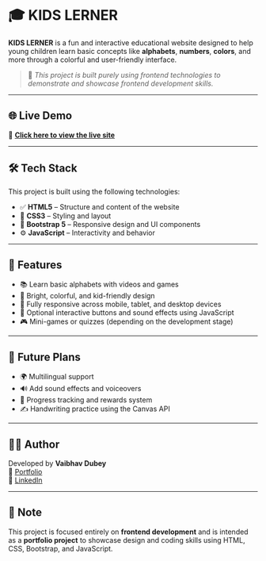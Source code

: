 # 🎓 KIDS LERNER

**KIDS LERNER** is a fun and interactive educational website designed to help young children learn basic concepts like **alphabets**, **numbers**, **colors**, and more through a colorful and user-friendly interface.

> 🎯 *This project is built purely using frontend technologies to demonstrate and showcase frontend development skills.*

---

## 🌐 Live Demo

🔗 **[Click here to view the live site](https://vaibhavvi.github.io/KIDS-LERNER/)**

---

## 🛠️ Tech Stack

This project is built using the following technologies:

- ✅ **HTML5** – Structure and content of the website  
- 🎨 **CSS3** – Styling and layout  
- 💠 **Bootstrap 5** – Responsive design and UI components  
- ⚙️ **JavaScript** – Interactivity and behavior  

---

## 📸 Features

- 📚 Learn basic alphabets with videos and games  
- 🎨 Bright, colorful, and kid-friendly design  
- 📱 Fully responsive across mobile, tablet, and desktop devices  
- 🎵 Optional interactive buttons and sound effects using JavaScript  
- 🎮 Mini-games or quizzes (depending on the development stage)  

---

## 🔧 Future Plans

- 🌍 Multilingual support  
- 🔊 Add sound effects and voiceovers  
- 🧠 Progress tracking and rewards system  
- ✍️ Handwriting practice using the Canvas API  

---

## 🧑‍💻 Author

Developed by **Vaibhav Dubey**  
🔗 [Portfolio](https://vaibhav-portfolio-liard.vercel.app/)  
🔗 [LinkedIn](https://www.linkedin.com/in/vaibhav-dubey-8199292b4/)

---

## 📌 Note

This project is focused entirely on **frontend development** and is intended as a **portfolio project** to showcase design and coding skills using HTML, CSS, Bootstrap, and JavaScript.

